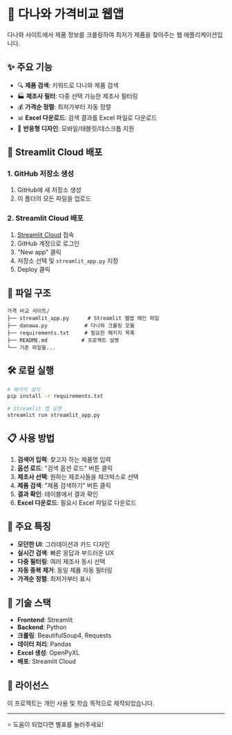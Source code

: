 # 🛒 다나와 가격비교 웹앱

다나와 사이트에서 제품 정보를 크롤링하여 최저가 제품을 찾아주는 웹 애플리케이션입니다.

## ✨ 주요 기능

- 🔍 **제품 검색**: 키워드로 다나와 제품 검색
- 🏭 **제조사 필터**: 다중 선택 가능한 제조사 필터링
- 💰 **가격순 정렬**: 최저가부터 자동 정렬
- 📊 **Excel 다운로드**: 검색 결과를 Excel 파일로 다운로드
- 📱 **반응형 디자인**: 모바일/태블릿/데스크톱 지원

## 🚀 Streamlit Cloud 배포

### 1. GitHub 저장소 생성
1. GitHub에 새 저장소 생성
2. 이 폴더의 모든 파일을 업로드

### 2. Streamlit Cloud 배포
1. [Streamlit Cloud](https://streamlit.io/cloud) 접속
2. GitHub 계정으로 로그인
3. "New app" 클릭
4. 저장소 선택 및 `streamlit_app.py` 지정
5. Deploy 클릭

## 📁 파일 구조

```
가격 비교 사이트/
├── streamlit_app.py      # Streamlit 웹앱 메인 파일
├── danawa.py            # 다나와 크롤링 모듈
├── requirements.txt     # 필요한 패키지 목록
├── README.md           # 프로젝트 설명
└── 기존 파일들...
```

## 🛠️ 로컬 실행

```bash
# 패키지 설치
pip install -r requirements.txt

# Streamlit 앱 실행
streamlit run streamlit_app.py
```

## 📋 사용 방법

1. **검색어 입력**: 찾고자 하는 제품명 입력
2. **옵션 로드**: "검색 옵션 로드" 버튼 클릭
3. **제조사 선택**: 원하는 제조사들을 체크박스로 선택
4. **제품 검색**: "제품 검색하기" 버튼 클릭
5. **결과 확인**: 테이블에서 결과 확인
6. **Excel 다운로드**: 필요시 Excel 파일로 다운로드

## 🎨 주요 특징

- **모던한 UI**: 그라데이션과 카드 디자인
- **실시간 검색**: 빠른 응답과 부드러운 UX
- **다중 필터링**: 여러 제조사 동시 선택
- **자동 중복 제거**: 동일 제품 자동 필터링
- **가격순 정렬**: 최저가부터 표시

## 🔧 기술 스택

- **Frontend**: Streamlit
- **Backend**: Python
- **크롤링**: BeautifulSoup4, Requests
- **데이터 처리**: Pandas
- **Excel 생성**: OpenPyXL
- **배포**: Streamlit Cloud

## 📝 라이선스

이 프로젝트는 개인 사용 및 학습 목적으로 제작되었습니다.

---

⭐ 도움이 되었다면 별표를 눌러주세요!